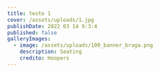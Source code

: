 ```yaml
---
title: teste 1
cover: /assets/uploads/1.jpg
publishDate: 2022 03 14 9:3:4
published: false
galleryImages:
  - image: /assets/uploads/100_banner_braga.png
    description: Seating
    credito: Hoopers
---
```

